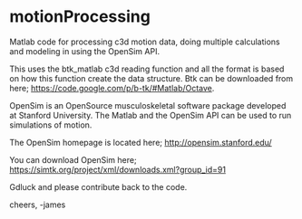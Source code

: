 motionProcessing
================

Matlab code for processing c3d motion data, doing multiple calculations and modeling in using the OpenSim API. 

This uses the btk_matlab c3d reading function and all the format is based on how this function create the data structure. Btk can be downloaded from here; https://code.google.com/p/b-tk/#Matlab/Octave.

OpenSim is an OpenSource musculoskeletal software package developed at Stanford University. The Matlab and the OpenSim API can be used to run simulations of motion. 

The OpenSim homepage is located here;
http://opensim.stanford.edu/

You can download OpenSim here;
https://simtk.org/project/xml/downloads.xml?group_id=91

Gdluck and please contribute back to the code. 

cheers,
-james

